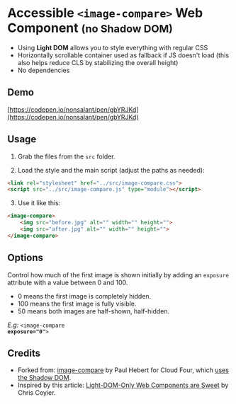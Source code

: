 <h1>Accessible <code style="white-space:nowrap;">&lt;image-compare&gt;</code> <span>Web Component</span> <small>(no Shadow DOM)</small></h1>
<ul>
    <li>Using <strong>Light DOM</strong> allows you to style everything with regular CSS</li>
    <li>Horizontally scrollable container used as fallback if JS doesn't load (this also helps reduce CLS by stabilizing the overall height)</li>
    <li>No dependencies</li>
</ul>

<h2>Demo</h2>

[https://codepen.io/nonsalant/pen/gbYRJKd](https://codepen.io/nonsalant/pen/gbYRJKd)

<h2>Usage</h2>

1. Grab the files from the <code>src</code> folder.

2. Load the style and the main script (adjust the paths as needed):
```html
<link rel="stylesheet" href="../src/image-compare.css">
<script src="../src/image-compare.js" type="module"></script>
```

3. Use it like this:
```html
<image-compare>
    <img src="before.jpg" alt="" width="" height="">
    <img src="after.jpg" alt="" width="" height="">
</image-compare>
```

<h2>Options</h2>

Control how much of the first image is shown initially by adding an `exposure` attribute with a value between 0 and 100.

* 0 means the first image is completely hidden.
* 100 means the first image is fully visible.
* 50 means both images are half-shown, half-hidden.

<i>E.g:</i> <code>&lt;image-compare <b>exposure="0"</b>&gt;</code>

<h2>Credits</h2>

<ul>
    <li>Forked from: <a target="_blank" href="https://cloudfour.com/thinks/building-an-accessible-image-comparison-web-component/">image-compare</a> by Paul Hebert for Cloud Four, which <a href="https://github.com/cloudfour/image-compare/blob/main/src/index.js" target="_blank">uses the Shadow DOM</a>.
    </li>
    <li>Inspired by this article: <a target="_blank" href="https://frontendmasters.com/blog/light-dom-only/#you-can-augment-or-replace-the-html-with-whatever">Light-DOM-Only Web Components are Sweet</a> by Chris Coyier.</li>
</ul>
